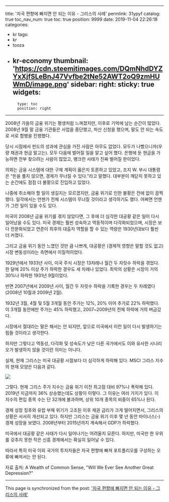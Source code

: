 
---
title: '자국 편향에 빠지면 안 되는 이유 - 그리스의 사례'
permlink: 31ypyf
catalog: true
toc_nav_num: true
toc: true
position: 9999
date: 2019-11-04 22:26:18
categories:
- kr
tags:
- kr
- tooza
- kr-economy
thumbnail: 'https://cdn.steemitimages.com/DQmNhdDYZYxXjfSLeBnJ47Vvfbe2tNe52AWT2oQ9zmHUWmD/image.png'
sidebar:
    right:
        sticky: true
widgets:
    -
        type: toc
        position: right
---


2008년 가을의 금융 위기는 평생처럼 느껴졌지만, 이후로 기억에 남는 순간이 많았다. 2008년 9월 말 금융 기관들은 사업을 중단했고, 파산 신청을 했으며, 말도 안 되는 속도로 서로 합병을 진행했다.  

당시 시점에서 펀드의 성과에 관심을 가진 사람은 아무도 없었다. 모두가 나빴으니까(우량 채권과 현금 말고는). 모두 다음에 벌어질 일을 알고 싶어 했다. 은행에 둔 현금을 가능하면 전부 찾으려는 사람이 많았고, 뱅크런 사태가 진짜 벌어질 판이었다.  

의회는 금융 시스템에 대한 구제 계획이 옳은지 토론하고 있었고, 조지 W. 부시 대통령은 “돈을 풀지 않으면, 경제가 무너질 수 있다.”라고 말했다. 대부분이 깨닫지 못하고 있는 순간에도 점점 더 불황으로 진입하고 있었다.  

나중에 취소해야 할 일이 생길지는 모르겠지만, 금융 위기로 인한 불황은 전에 없이 끔찍했다. 일각에서는 언젠가 전체 시스템이 무너질 것이라고 생각하기도 했다. 어쩌면 언젠가 그런 일이 있을 수도 있다.  

미국이 2008년 금융 위기를 겪지 않았다면, 그 후에 더 심각한 대공황 같은 일이 다시 일어났을 수도 있다. 미국 경제는 훨씬 성숙하고 역동적이며 다각화되었으며, 시장은 보다 전문화되었고 연준이 최후의 대출자 역할을 할 수 있는 역량은 1930년대보다 훨씬 더 커졌다.  

그리고 금융 위기 동안 느꼈던 것만 큼 나쁘게, 대공황은 (경제적 영향은 말할 것도 없고) 시장 변동성이라는 측면에서 이질적이었다.  

1929년에서 1933년 사이, 미국 주식 시장은 13차례나 월간 두 자릿수 하락을 겪었다. 한 달에 20% 이상 주가 하락한 경우도 세 차례나 있었다. 최악의 상황은 시장이 거의 30%나 하락한 1931년 9월이었다.  

반면 2007년에서 2009년 사이, 월간 두 자릿수 하락을 기록한 경우는 두 차례였다(2008년 10월과 2009년 2월). 

1932년 3월, 4월 및 5월 3개월 동안 주가는 12%, 20% 이어 추가로 22% 하락했다. 이 3개월 동안에만 주가는 45% 하락했고, 2007~2009년의 전체 하락에 거의 버금갔다. 

시장에서 절대라는 말은 해서는 안 되지만, 앞으로 미국에서 이런 일이 다시 발생하기는 힘들 것이라고 생각한다. 

하지만 그렇다고 역동성, 다각화 및 성숙도가 낮은 다른 국가에서도 이와 유사한 시나리오가 발생하지 않을 것이란 의미는 아니다.  

실제, 현재 그리스는 미국 대공황 시절보다 더 심각하게 하락해 있다. MSCI 그리스 지수의 현재 모양은 다음과 같다.

![](https://cdn.steemitimages.com/DQmNhdDYZYxXjfSLeBnJ47Vvfbe2tNe52AWT2oQ9zmHUWmD/image.png)

그렇다. 현재 그리스 주가 지수는 금융 위기 이전 최고점 대비 97%나 폭락해 있다. 2019년 지금까지 36% 상승했는데도 상황이 이렇다. 그 이유는 여러 가지가 있다. 이 지수의 편입 종목 수는 단 32개에 불과하며, 상위 10개 종목의 비중이 65%나 된다.  

경제 성장 징후와 유럽 ​부​채 위기가 고조된 이후 채권 금리가 크게 떨어지면서, 그리스의 상황은 서서히 개선되고 있다. 하지만 그리스는 금융 위기 이후 몇 년 동안 마이너스(-) 경제 성장을 보였다. 2008년부터 2015년까지 계속해서 GDP가 하락했다. 

미국에서 대공황 같은 사태가 다시 일어나기는 어려울지 모른다. 하지만, 미국만 한 우위를 갖추지 못한 작은 신흥 경제에서는 확실히 일어날 수 있다. 

따라서 특히 미국 이외 국가의 투자자들은 자국 편향에 빠져 포트폴리오를 구성하는 오류에 빠져서는 안 된다.  

자료 출처: A Wealth of Common Sense, "Will We Ever See Another Great Depression?"

- - -

This page is synchronized from the post: ['자국 편향에 빠지면 안 되는 이유 - 그리스의 사례'](https://steemit.com/@pius.pius/31ypyf)
